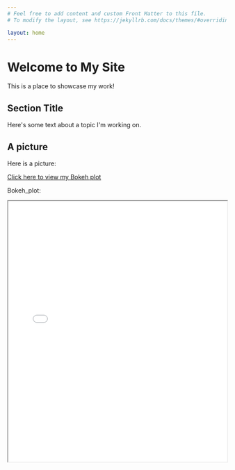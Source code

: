 ```yaml
---
# Feel free to add content and custom Front Matter to this file.
# To modify the layout, see https://jekyllrb.com/docs/themes/#overriding-theme-defaults

layout: home
---
```

# Welcome to My Site

This is a place to showcase my work!

## Section Title
Here's some text about a topic I'm working on. 

## A picture

Here is a picture:

[Click here to view my Bokeh plot](https://github.com/eszterkovacs17/SDA/raw/master/bokeh_plot.html)


Bokeh_plot: 

<iframe src="/bokeh_plot.html" width="100%" height="600"></iframe>


